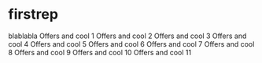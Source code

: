 # firstrep
blablabla
Offers and cool 1
Offers and cool 2
Offers and cool 3
Offers and cool 4
Offers and cool 5
Offers and cool 6
Offers and cool 7
Offers and cool 8
Offers and cool 9
Offers and cool 10
Offers and cool 11
